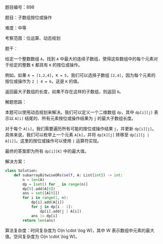 题目编号：898

题目：子数组按位或操作

难度：中等

考察范围：位运算、动态规划

题干：

给定一个整数数组 `A`，找到 `A` 中最大的连续子数组，使得这些数组中的每个元素对于给定的整数 `K` 都具有 `K` 的按位或操作。

例如，如果 `A = [1,2,4]`，`K = 5`，我们可以选择子数组 `[2,4]`，因为每个元素的按位或操作为 `2 | 4 = 6`，这是 `K` 的值。

返回最大子数组的长度，如果不存在这样的子数组，则返回 `0`。

解题思路：

本题可以使用动态规划来解决。我们可以定义一个二维数组 `dp`，其中 `dp[i][j]` 表示以 `A[i]` 结尾的、所有元素按位或操作结果为 `j` 的最大子数组长度。

对于每个 `A[i]`，我们需要遍历所有可能的按位或操作结果 `j`，并更新 `dp[i][j]`。具体来说，我们可以枚举上一个元素 `A[k]`，并将 `dp[k][j]` 转移至 `dp[i][j | A[i]]`。这里的按位或操作可以使用 `|` 运算符实现。

最终的答案即为所有 `dp[i][K]` 中的最大值。

解决方案：

```python
class Solution:
    def subarrayBitwiseORs(self, A: List[int]) -> int:
        n = len(A)
        dp = [set() for _ in range(n)]
        dp[0].add(A[0])
        ans = set([A[0]])
        for i in range(1, n):
            dp[i].add(A[i])
            for j in dp[i - 1]:
                dp[i].add(j | A[i])
            ans |= dp[i]
        return len(ans)
```

算法复杂度：时间复杂度为 O(n \cdot \log W)，其中 W 表示数组中元素的最大值。空间复杂度为 O(n \cdot \log W)。